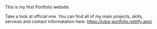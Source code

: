 This is my first Portfolio website.

Take a look at official one. You can find all of my main projects, skills, services and contact informatation here:
https://juba-portfolio.netlify.app/
